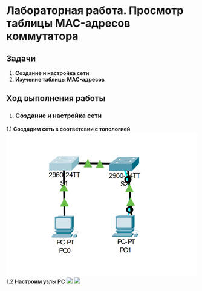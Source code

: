 # Лабораторная работа. Просмотр таблицы MAC-адресов коммутатора
## Задачи
1. **Создание и настройка сети**
2. **Изучение таблицы MAC-адресов**
## Ход выполнения работы
1. ### Создание и настройка сети
1.1 **Создадим сеть в соответсвии с топологией**
![](pic/1.1_topology.png)
1.2 **Настроим узлы PC**
![](pic/PC0_setting.png)
![](pic/PC1_setting.png)
